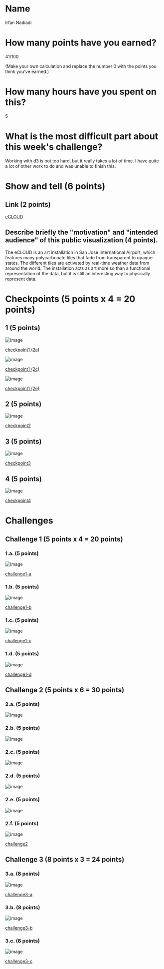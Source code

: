 # Name

Irfan Nadiadi

# How many points have you earned?

41/100

(Make your own calculation and replace the number 0 with the points you think you've earned.)

# How many hours have you spent on this?

5

# What is the most difficult part about this week's challenge?

Working with d3 is not too hard, but it really takes a lot of time. I have quite a lot of other work to do and was unable to finish this.

# Show and tell (6 points)

## Link (2 points)

[eCLOUD](http://www.ecloudproject.com/)

## Describe briefly the "motivation" and "intended audience" of this public visualization (4 points).

The eCLOUD is an art installation in San Jose International Airport, which features many polycarbonate tiles that fade from transparent to opaque states. The different tiles are activated by real-time weather data from around the world. The installation acts as art more so than a functional representation of the data, but it is still an interesting way to physically represent data. 

# Checkpoints (5 points x 4 = 20 points)

## 1 (5 points)

![image](checkpoints/1a.png)

[checkpoint1 (2a)](check1a.html)

![image](checkpoints/1c.png)

[checkpoint1 (2c)](check1c.html)

![image](checkpoints/1e.png)

[checkpoint1 (2e)](check1e.html)

## 2 (5 points)

![image](checkpoints/2.png)

[checkpoint2](check2.html)

## 3 (5 points)

![image](checkpoints/3.png)

[checkpoint3](check3.html)

## 4 (5 points)

![image](checkpoints/4.png)

[checkpoint4](check4.html)

# Challenges

## Challenge 1 (5 points x 4 = 20 points)

### 1.a. (5 points)

![image](challenges/1a.png)

[challenge1-a](1a.html)

### 1.b. (5 points)

![image](challenges/1b.png)

[challenge1-b](1b.html)

### 1.c. (5 points)

![image](challenges/challenge1c.png)

[challenge1-c](1c.html)

### 1.d. (5 points)

![image](image.png?raw=true)

[challenge1-d](checkpoint1-d.html)

## Challenge 2 (5 points x 6 = 30 points)

### 2.a. (5 points)

![image](image.png?raw=true)

### 2.b. (5 points)

![image](image.png?raw=true)

### 2.c. (5 points)

![image](image.png?raw=true)

### 2.d. (5 points)

![image](image.png?raw=true)

### 2.e. (5 points)

![image](image.png?raw=true)

### 2.f. (5 points)

![image](image.png?raw=true)

[challenge2](checkpoint2.html)

## Challenge 3 (8 points x 3 = 24 points)

### 3.a. (8 points)

![image](image.png?raw=true)

[challenge3-a](checkpoint3-a.html)

### 3.b. (8 points)

![image](image.png?raw=true)

[challenge3-b](checkpoint3-b.html)

### 3.c. (8 points)

![image](image.png?raw=true)

[challenge3-c](checkpoint3-c.html)
